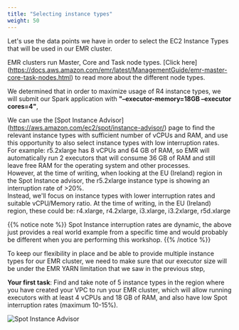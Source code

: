 ```yaml
---
title: "Selecting instance types"
weight: 50
---
```


Let's use the data points we have in order to select the EC2 Instance Types that will be used in our EMR cluster.

EMR clusters run Master, Core and Task node types. [Click here] (https://docs.aws.amazon.com/emr/latest/ManagementGuide/emr-master-core-task-nodes.html) to read more about the different node types.

We determined that in order to maximize usage of R4 instance types, we will submit our Spark application with **"–executor-memory=18GB –executor cores=4"**, 

We can use the [Spot Instance Advisor] (https://aws.amazon.com/ec2/spot/instance-advisor/) page to find the relevant instance types with sufficient number of vCPUs and RAM, and use this opportunity to also select instance types with low interruption rates. \
For example: r5.2xlarge has 8 vCPUs and 64 GB of RAM, so EMR will automatically run 2 executors that will consume 36 GB of RAM and still leave free RAM for the operating system and other processes.\
However, at the time of writing, when looking at the EU (Ireland) region in the Spot Instance advisor, the r5.2xlarge instance type is showing an interruption rate of >20%.\
Instead, we'll focus on instance types with lower interruption rates and suitable vCPU/Memory ratio. At the time of writing, in the EU (Ireland) region, these could be: r4.xlarge, r4.2xlarge, i3.xlarge, i3.2xlarge, r5d.xlarge

{{% notice note %}}
Spot Instance interruption rates are dynamic, the above just provides a real world example from a specific time and would probably be different when you are performing this workshop.
{{% /notice %}}

To keep our flexibility in place and be able to provide multiple instance types for our EMR cluster, we need to make sure that our executor size will be under the EMR YARN limitation that we saw in the previous step, 

**Your first task**: Find and take note of 5 instance types in the region where you have created your VPC to run your EMR cluster, which will allow running executors with at least 4 vCPUs and 18 GB of RAM, and also have low Spot interruption rates (maximum 10-15%).

![Spot Instance Advisor](/images/running-emr-spark-apps-on-spot/spotinstanceadvisor1.png)